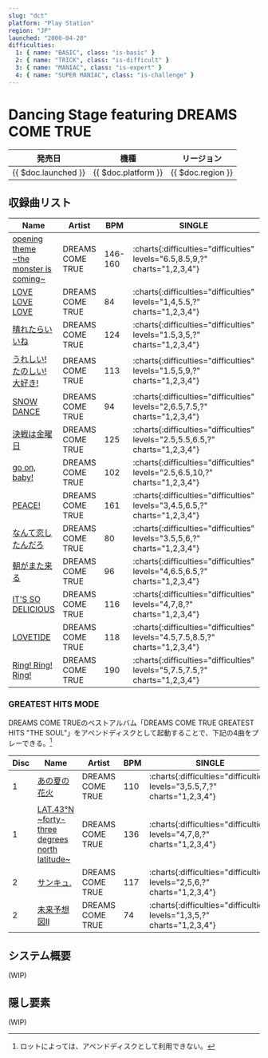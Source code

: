 ```yaml
---
slug: "dct"
platform: "Play Station"
region: "JP"
launched: "2000-04-20"
difficulties:
  1: { name: "BASIC", class: "is-basic" }
  2: { name: "TRICK", class: "is-difficult" }
  3: { name: "MANIAC", class: "is-expert" }
  4: { name: "SUPER MANIAC", class: "is-challenge" }
---
```


# Dancing Stage featuring DREAMS COME TRUE

|発売日|機種|リージョン|
|------|----|---------|
|{{ $doc.launched }}|{{ $doc.platform }}|{{ $doc.region }}|

## 収録曲リスト

|Name|Artist|BPM|SINGLE|DOUBLE|COUPLE|
|----|------|---|------|------|------|
|[opening theme \~the monster is coming\~](/songs/opening-theme)|DREAMS COME TRUE|146-160|:charts{:difficulties="difficulties" levels="6.5,8.5,9,?" charts="1,2,3,4"}|:charts{:difficulties="difficulties" levels="6.5,10,?" charts="1,2,3"}|:charts{:difficulties="difficulties" levels="6.5,8.5,9" charts="1,2,3"}|
|[LOVE LOVE LOVE](/songs/love-love-love)|DREAMS COME TRUE|84|:charts{:difficulties="difficulties" levels="1,4,5.5,?" charts="1,2,3,4"}|:charts{:difficulties="difficulties" levels="1,4,?" charts="1,2,3"}|:charts{:difficulties="difficulties" levels="1,4,5.5" charts="1,2,3"}|
|[晴れたらいいね](/songs/haretara-iine)|DREAMS COME TRUE|124|:charts{:difficulties="difficulties" levels="1.5,3,5,?" charts="1,2,3,4"}|:charts{:difficulties="difficulties" levels="2,4.5,?" charts="1,2,3"}|:charts{:difficulties="difficulties" levels="1.5,3,5" charts="1,2,3"}|
|[うれしい! たのしい! 大好き!](/songs/ureshi-tanoshi-daisuki)|DREAMS COME TRUE|113|:charts{:difficulties="difficulties" levels="1.5,5,9,?" charts="1,2,3,4"}|:charts{:difficulties="difficulties" levels="3,5,?" charts="1,2,3"}|:charts{:difficulties="difficulties" levels="1.5,5,9" charts="1,2,3"}|
|[SNOW DANCE](/songs/snow-dance)|DREAMS COME TRUE|94|:charts{:difficulties="difficulties" levels="2,6.5,7.5,?" charts="1,2,3,4"}|:charts{:difficulties="difficulties" levels="2,6.5,?" charts="1,2,3"}|:charts{:difficulties="difficulties" levels="2,6.5,7.5" charts="1,2,3"}|
|[決戦は金曜日](/songs/kessen-wa-kinyoubi)|DREAMS COME TRUE|125|:charts{:difficulties="difficulties" levels="2.5,5.5,6.5,?" charts="1,2,3,4"}|:charts{:difficulties="difficulties" levels="3.5,5.5,?" charts="1,2,3"}|:charts{:difficulties="difficulties" levels="2.5,5.5,6.5" charts="1,2,3"}|
|[go on, baby!](/songs/go-on-baby)|DREAMS COME TRUE|102|:charts{:difficulties="difficulties" levels="2.5,6.5,10,?" charts="1,2,3,4"}|:charts{:difficulties="difficulties" levels="3.5,9,?" charts="1,2,3"}|:charts{:difficulties="difficulties" levels="2.5,6.5,10" charts="1,2,3"}|
|[PEACE!](/songs/peace-dct)|DREAMS COME TRUE|161|:charts{:difficulties="difficulties" levels="3,4.5,6.5,?" charts="1,2,3,4"}|:charts{:difficulties="difficulties" levels="2.5,8,?" charts="1,2,3"}|:charts{:difficulties="difficulties" levels="3,4.5,6.5" charts="1,2,3"}|
|[なんて恋したんだろ](/songs/nante-koi-shitandaro)|DREAMS COME TRUE|80|:charts{:difficulties="difficulties" levels="3.5,5,6,?" charts="1,2,3,4"}|:charts{:difficulties="difficulties" levels="4,8,?" charts="1,2,3"}|:charts{:difficulties="difficulties" levels="3.5,5,6" charts="1,2,3"}|
|[朝がまた来る](/songs/asa-ga-mata-kuru)|DREAMS COME TRUE|96|:charts{:difficulties="difficulties" levels="4,6.5,6.5,?" charts="1,2,3,4"}|:charts{:difficulties="difficulties" levels="4.5,6,?" charts="1,2,3"}|:charts{:difficulties="difficulties" levels="4,6.5,6.5" charts="1,2,3"}|
|[IT'S SO DELICIOUS](/songs/its-so-delicious)|DREAMS COME TRUE|116|:charts{:difficulties="difficulties" levels="4,7,8,?" charts="1,2,3,4"}|:charts{:difficulties="difficulties" levels="5,8.5,?" charts="1,2,3"}|:charts{:difficulties="difficulties" levels="4,7,8" charts="1,2,3"}|
|[LOVETIDE](/songs/lovetide)|DREAMS COME TRUE|118|:charts{:difficulties="difficulties" levels="4.5,7.5,8.5,?" charts="1,2,3,4"}|:charts{:difficulties="difficulties" levels="5,8,?" charts="1,2,3"}|:charts{:difficulties="difficulties" levels="4.5,7.5,8.5" charts="1,2,3"}|
|[Ring! Ring! Ring!](/songs/ring-ring-ring)|DREAMS COME TRUE|190|:charts{:difficulties="difficulties" levels="5,7.5,7.5,?" charts="1,2,3,4"}|:charts{:difficulties="difficulties" levels="5.5,7,?" charts="1,2,3"}|:charts{:difficulties="difficulties" levels="5,7.5,7.5" charts="1,2,3"}|

### GREATEST HITS MODE

DREAMS COME TRUEのベストアルバム「DREAMS COME TRUE GREATEST HITS "THE SOUL"」をアペンドディスクとして起動することで、下記の4曲をプレーできる。[^1]

|Disc|Name|Artist|BPM|SINGLE|DOUBLE|COUPLE|
|----|----|------|---|------|------|------|
|1|[あの夏の花火](/songs/ano-natsu-no-hanabi)|DREAMS COME TRUE|110|:charts{:difficulties="difficulties" levels="3,5.5,7,?" charts="1,2,3,4"}|:charts{:difficulties="difficulties" levels="4,6,?" charts="1,2,3"}|:charts{:difficulties="difficulties" levels="3,5.5,7" charts="1,2,3"}|
|1|[LAT.43°N \~forty-three degrees north latitude\~](/songs/lat-43n)|DREAMS COME TRUE|136|:charts{:difficulties="difficulties" levels="4,7,8,?" charts="1,2,3,4"}|:charts{:difficulties="difficulties" levels="5,8.5,?" charts="1,2,3"}|:charts{:difficulties="difficulties" levels="4,7,8" charts="1,2,3"}|
|2|[サンキュ.](/songs/thank-you)|DREAMS COME TRUE|117|:charts{:difficulties="difficulties" levels="2,5,6,?" charts="1,2,3,4"}|:charts{:difficulties="difficulties" levels="3,6,?" charts="1,2,3"}|:charts{:difficulties="difficulties" levels="2,5,6" charts="1,2,3"}|
|2|[未来予想図II](/songs/mirai-yosouzu-2)|DREAMS COME TRUE|74|:charts{:difficulties="difficulties" levels="1,3,5,?" charts="1,2,3,4"}|:charts{:difficulties="difficulties" levels="3,5,?" charts="1,2,3"}|:charts{:difficulties="difficulties" levels="1,3,5" charts="1,2,3"}|

[^1]: ロットによっては、アペンドディスクとして利用できない。

## システム概要

(WIP)

## 隠し要素

(WIP)
